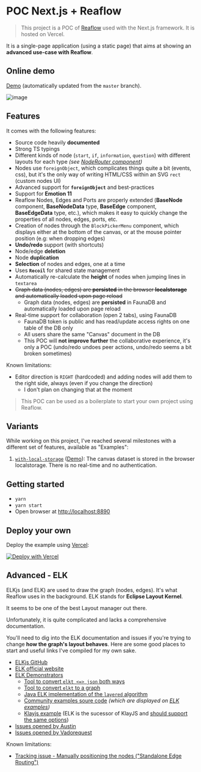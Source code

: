 # POC Next.js + Reaflow

> This project is a POC of [Reaflow](https://github.com/reaviz/reaflow) used with the Next.js framework. It is hosted on Vercel.

It is a single-page application (using a static page) that aims at showing an **advanced use-case with Reaflow**.

## Online demo

[Demo](https://poc-nextjs-reaflow.vercel.app/) (automatically updated from the `master` branch).

![image](https://user-images.githubusercontent.com/3807458/109431687-08bf1680-7a08-11eb-98bd-31fa91e21680.png)

## Features

It comes with the following features:
- Source code heavily **documented**
- Strong TS typings
- Different kinds of node (`start`, `if`, `information`, `question`) with different layouts for each type _(see [NodeRouter component](blob/main/src/components/nodes/NodeRouter.tsx))_
- Nodes use `foreignObject`, which complicates things quite a bit (events, css), but it's the only way of writing HTML/CSS within an SVG `rect` (custom nodes UI)
- Advanced support for **`foreignObject`** and best-practices
- Support for **Emotion 11**
- Reaflow Nodes, Edges and Ports are properly extended (**BaseNode** component, **BaseNodeData** type, **BaseEdge** component, **BaseEdgeData** type, etc.), 
  which makes it easy to quickly change the properties of all nodes, edges, ports, etc.
- Creation of nodes through the `BlockPickerMenu` component, which displays either at the bottom of the canvas, or at the mouse pointer position (e.g: when dropping edges)
- **Undo/redo** support (with shortcuts)
- Node/edge **deletion**
- Node **duplication**
- **Selection** of nodes and edges, one at a time 
- Uses **`Recoil`** for shared state management
- Automatically re-calculate the **height** of nodes when jumping lines in `textarea`
- ~~Graph data (nodes, edges) are **persisted** in the browser **localstorage** and automatically loaded upon page reload~~
  - Graph data (nodes, edges) are **persisted** in FaunaDB and automatically loaded upon page reload
- Real-time support for collaboration (open 2 tabs), using FaunaDB
  - FaunaDB token is public and has read/update access rights on one table of the DB only
  - All users share the same "Canvas" document in the DB
  - This POC will **not improve further** the collaborative experience, it's only a POC (undo/redo undoes peer actions, undo/redo seems a bit broken sometimes)

Known limitations:
- Editor direction is `RIGHT` (hardcoded) and adding nodes will add them to the right side, always (even if you change the direction)
    - I don't plan on changing that at the moment

> This POC can be used as a boilerplate to start your own project using Reaflow.

## Variants

While working on this project, I've reached several milestones with a different set of features, available as "Examples":

1. [`with-local-storage`](https://github.com/Vadorequest/poc-nextjs-reaflow/tree/with-local-storage) 
   ([Demo](https://poc-nextjs-reaflow-git-with-local-storage-ambroise-dhenain.vercel.app/)): 
   The canvas dataset is stored in the browser localstorage. 
   There is no real-time and no authentication.

## Getting started

- `yarn`
- `yarn start`
- Open browser at [http://localhost:8890](http://localhost:8890)

## Deploy your own

Deploy the example using [Vercel](https://vercel.com):

[![Deploy with Vercel](https://vercel.com/button)](https://vercel.com/new/git/external?repository-url=https://github.com/Vadorequest/poc-nextjs-reaflow&project-name=poc-nextjs-reaflow&repository-name=poc-nextjs-reaflow)

## Advanced - ELK

ELKjs (and ELK) are used to draw the graph (nodes, edges). 
It's what Reaflow uses in the background.
ELK stands for **Eclipse Layout Kernel**.

It seems to be one of the best Layout manager out there.

Unfortunately, it is quite complicated and lacks a comprehensive documentation.

You'll need to dig into the ELK documentation and issues if you're trying to change **how the graph's layout behaves**. 
Here are some good places to start and useful links I've compiled for my own sake.

- [ELKjs GitHub](https://github.com/kieler/elkjs)
- [ELK official website](https://www.eclipse.org/elk/)
- [ELK Demonstrators](https://rtsys.informatik.uni-kiel.de/elklive/index.html)
  - [Tool to convert `elkt <=> json` both ways](https://rtsys.informatik.uni-kiel.de/elklive/conversion.html)
  - [Tool to convert `elkt` to a graph](https://rtsys.informatik.uni-kiel.de/elklive/elkgraph.html)
  - [Java ELK implementation of the `layered` algorithm](https://github.com/eclipse/elk/tree/master/plugins/org.eclipse.elk.alg.layered/src/org/eclipse/elk/alg/layered/p2layers)
  - [Community examples soure code](https://github.com/eclipse/elk-models/tree/master/examples) _(which are displayed on [ELK examples](https://rtsys.informatik.uni-kiel.de/elklive/examples.html))_
  - [Klayjs example](http://kieler.github.io/klayjs-d3/examples/interactive) (ELK is the sucessor of KlayJS and [should support the same options](https://github.com/kieler/elkjs/issues/122#issuecomment-777781503))
- [Issues opened by Austin](https://github.com/kieler/elkjs/issues?q=is%3Aissue+sort%3Aupdated-desc+author%3Aamcdnl)
- [Issues opened by Vadorequest](https://github.com/kieler/elkjs/issues?q=is%3Aissue+sort%3Aupdated-desc+author%3Avadorequest)

Known limitations:
- [Tracking issue - Manually positioning the nodes ("Standalone Edge Routing")](https://github.com/eclipse/elk/issues/315)
